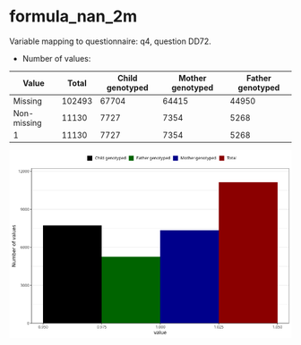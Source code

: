# formula_nan_2m
Variable mapping to questionnaire: q4, question DD72.
- Number of values:

| Value | Total | Child genotyped | Mother genotyped | Father genotyped |
| ----- | ----- | --------------- | ---------------- | ---------------- |
| Missing | 102493 | 67704 | 64415 | 44950 |
| Non-missing | 11130 | 7727 | 7354 | 5268 |
| 1 | 11130 | 7727 | 7354 | 5268 |



![](formula_nan_2m_n.png)



